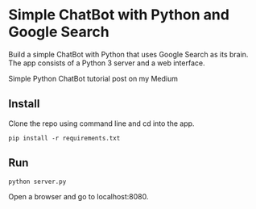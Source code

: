 # Simple ChatBot with Python and Google Search
Build a simple ChatBot with Python that uses Google Search as its brain. The app consists of a Python 3 server and a web interface.

Simple Python ChatBot tutorial post on my Medium

## Install
Clone the repo using command line and cd into the app.

```pip install -r requirements.txt```

## Run

```python server.py```

Open a browser and go to localhost:8080.